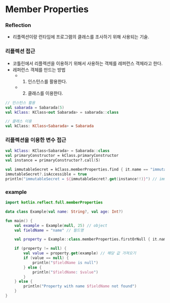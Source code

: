# Member Properties

### Reflection
- 리플렉션이랑 런타임에 프로그램의 클래스를 조사하기 위해 사용되는 기술.

### 리플렉션 접근
- 코틀린에서 리플렉션을 이용하기 위해서 사용하는 객체를 레퍼런스 객체라고 한다.
- 레퍼런스 객체를 만드는 방법
  - 1) 인스턴스를 활용한다.
  - 2) 클래스를 이용한다.

```kotlin
// 인스턴스 활용 
val sabarada = Sabarada(5)
val kClass: KClass<out Sabarada> = sabarada::class

// 클래스 이용
val kClass: KClass<Sabarada> = Sabarada
```

### 리플렉션을 이용한 변수 접근

```kotlin
val kClass: KClass<Sabarada> = Sabarada::class
val primaryConstructor = kClass.primaryConstructor
val instance = primaryConstructor?.call(5)

val immutableSecret = kClass.memberProperties.find { it.name == "immutableSecret" }
immutableSecret?.isAccessible = true
println("immutableSecret = ${immutableSecret?.get(instance!!)}") // immutableSecret = 2
```

### example
```kotlin
import kotlin.reflect.full.memberProperties

data class Example(val name: String?, val age: Int?)

fun main() {
    val example = Example(null, 25) // object
    val fieldName = "name" // 필드명

    val property = Example::class.memberProperties.firstOrNull { it.name == fieldName } // 해당 프로퍼티의 필드명과 staitc 필드명으로 찾기

    if (property != null) {
        val value = property.get(example) // 해당 값 가져오기
        if (value == null) {
            println("$fieldName is null")
        } else {
            println("$fieldName: $value")
        }
    } else {
        println("Property with name $fieldName not found")
    }
}
```